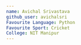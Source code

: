 ```yaml
---
name: Avichal Srivastava
github_user: avichalsri
Favourite Language: Python
Favourite Sport: Cricket
College: NIT Manipur
---
```

